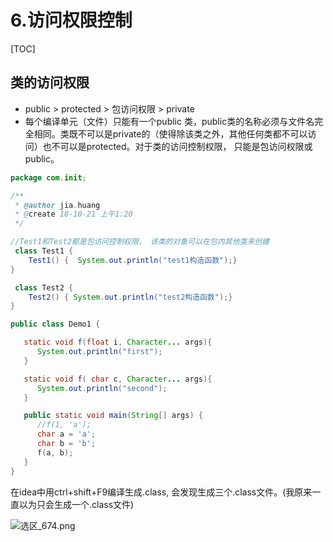 # 6.访问权限控制
[TOC]
## 类的访问权限

- public > protected > 包访问权限 > private 
- 每个编译单元（文件）只能有一个public 类，public类的名称必须与文件名完全相同。类既不可以是private的（使得除该类之外，其他任何类都不可以访问）也不可以是protected。对于类的访问控制权限， 只能是包访问权限或public。

```java
package com.init;

/**
 * @author jia.huang
 * @create 18-10-21 上午1:20
 */

//Test1和Test2都是包访问控制权限， 该类的对象可以在包内其他类来创建
 class Test1 {
    Test1() {  System.out.println("test1构造函数");}
}

 class Test2 {
    Test2() { System.out.println("test2构造函数");}
}

public class Demo1 {

   static void f(float i, Character... args){
      System.out.println("first");
   }

   static void f( char c, Character... args){
      System.out.println("second");
   }

   public static void main(String[] args) {
      //f(1, 'a');
      char a = 'a';
      char b = 'b';
      f(a, b);
   }
}
```

在idea中用ctrl+shift+F9编译生成.class, 会发现生成三个.class文件。(我原来一直以为只会生成一个.class文件)

![选区_674.png](https://i.loli.net/2018/10/21/5bcc67be23ee3.png)

